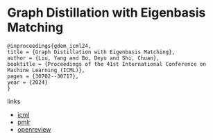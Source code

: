 # Graph Distillation with Eigenbasis Matching

```
@inproceedings{gdem_icml24,
title = {Graph Distillation with Eigenbasis Matching},
author = {Liu, Yang and Bo, Deyu and Shi, Chuan},
booktitle = {Proceedings of the 41st International Conference on Machine Learning (ICML)},
pages = {30702--30717},
year = {2024}
}
```

links
- [icml](https://icml.cc/Conferences/2024/Schedule?showEvent=34622)
- [pmlr](https://proceedings.mlr.press/v235/liu24d.html)
- [openreview](https://openreview.net/forum?id=DYN66IJCI9)
